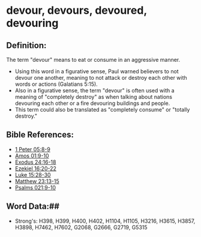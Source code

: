 # devour, devours, devoured, devouring #

## Definition: ##

The term "devour" means to eat or consume in an aggressive manner.

* Using this word in a figurative sense, Paul warned believers to not devour one another, meaning to not attack or destroy each other with words or actions (Galatians 5:15).
* Also in a figurative sense, the term "devour" is often used with a meaning of "completely destroy" as when talking about nations devouring each other or a fire devouring buildings and people.
* This term could also be translated as "completely consume" or "totally destroy."

## Bible References: ##

* [1 Peter 05:8-9](rc://en/tn/help/1pe/05/08)
* [Amos 01:9-10](rc://en/tn/help/amo/01/09)
* [Exodus 24:16-18](rc://en/tn/help/exo/24/16)
* [Ezekiel 16:20-22](rc://en/tn/help/ezk/16/20)
* [Luke 15:28-30](rc://en/tn/help/luk/15/28)
* [Matthew 23:13-15](rc://en/tn/help/mat/23/13)
* [Psalms 021:9-10](rc://en/tn/help/psa/021/009)

## Word Data:##

* Strong's: H398, H399, H400, H402, H1104, H1105, H3216, H3615, H3857, H3898, H7462, H7602, G2068, G2666, G2719, G5315
